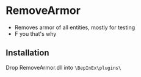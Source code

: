# RemoveArmor

  - Removes armor of all entities, mostly for testing
  - F you that's why

## Installation
Drop RemoveArmor.dll into `\BepInEx\plugins\`